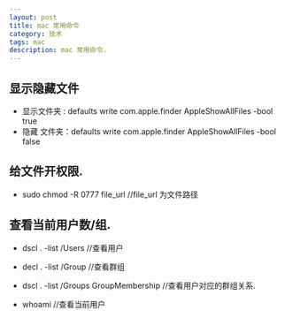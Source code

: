 ```yaml
---
layout: post
title: mac 常用命令
category: 技术
tags: mac
description: mac 常用命令.
---
```


## 显示隐藏文件

* 显示文件夹  :  defaults write com.apple.finder AppleShowAllFiles -bool true 
* 隐藏 文件夹：defaults write com.apple.finder AppleShowAllFiles -bool false 

## 给文件开权限.
* sudo chmod -R 0777 file_url      //file_url  为文件路径

## 查看当前用户数/组.

* dscl . -list /Users		//查看用户

* decl . -list /Group 	//查看群组

* dscl . -list /Groups GroupMembership  //查看用户对应的群组关系.

* whoami 	//查看当前用户